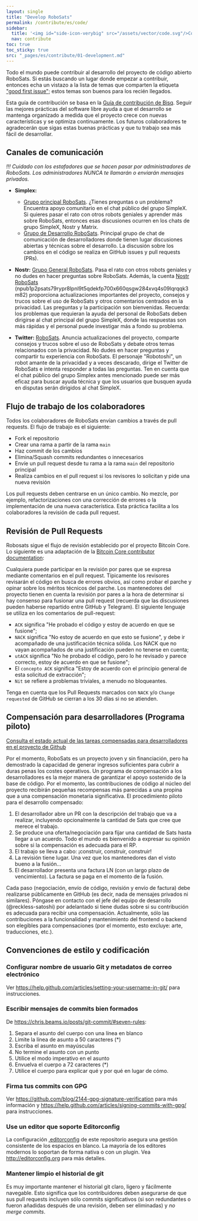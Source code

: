```yaml
---
layout: single
title: "Develop RoboSats"
permalink: /contribute/es/code/
sidebar:
  title: '<img id="side-icon-verybig" src="/assets/vector/code.svg"/>Code'
  nav: contribute
toc: true
toc_sticky: true
src: "_pages/es/contribute/01-development.md"
---
```


Todo el mundo puede contribuir al desarrollo del proyecto de código abierto RoboSats. Si estás buscando un lugar donde empezar a contribuir, entonces echa un vistazo a la lista de temas que comparten la etiqueta ["good first issue"](https://github.com/RoboSats/robosats/issues?q=is%3Aopen+is%3Aissue+label%3A "good+first+issue"); estos temas son buenos para los recién llegados.

Esta guía de contribución se basa en la [Guía de contribución de Bisq](https://github.com/bisq-network/bisq/blob/master/CONTRIBUTING.md). Seguir las mejores prácticas del software libre ayuda a que el desarrollo se mantenga organizado a medida que el proyecto crece con nuevas características y se optimiza continuamente. Los futuros colaboradores te agradecerán que sigas estas buenas prácticas y que tu trabajo sea más fácil de desarrollar.

## Canales de comunicación

*!!! Cuidado con los estafadores que se hacen pasar por administradores de RoboSats. Los administradores NUNCA te llamarán o enviarán mensajes privados.*

- **Simplex:**
  - [Grupo principal RoboSats](https://simplex.chat/contact#/?v=1-2&smp=smp%3A%2F%2F0YuTwO05YJWS8rkjn9eLJDjQhFKvIYd8d4xG8X1blIU%3D%40smp8.simplex.im%2FyEX_vdhWew_FkovCQC3mRYRWZB1j_cBq%23%2F%3Fv%3D1-2%26dh%3DMCowBQYDK2VuAyEAnrf9Jw3Ajdp4EQw71kqA64VgsIIzw8YNn68WjF09jFY%253D%26srv%3Dbeccx4yfxxbvyhqypaavemqurytl6hozr47wfc7uuecacjqdvwpw2xid.onion&data=%7B%22type%22%3A%22group%22%2C%22groupLinkId%22%3A%22hWnMVPnJl-KT3-virDk0JA%3D%3D%22%7D). ¿Tienes preguntas o un problema? Encuentra apoyo comunitario en el chat público del grupo SimpleX. Si quieres pasar el rato con otros robots geniales y aprender más sobre RoboSats, entonces esas discusiones ocurren en los chats de grupo SimpleX, Nostr y Matrix.
  - [Grupo de Desarrollo RoboSats](https://simplex.chat/contact#/?v=2-7&smp=smp%3A%2F%2F6iIcWT_dF2zN_w5xzZEY7HI2Prbh3ldP07YTyDexPjE%3D%40smp10.simplex.im%2FKEkNLMlgM8vrrU3xjBt5emS7EsP0c4s1%23%2F%3Fv%3D1-3%26dh%3DMCowBQYDK2VuAyEABehx7Tgefl_vvOGOe2SThJCGACKRgSU2wiUdIJ5bQHw%253D%26srv%3Drb2pbttocvnbrngnwziclp2f4ckjq65kebafws6g4hy22cdaiv5dwjqd.onion&data=%7B%22type%22%3A%22group%22%2C%22groupLinkId%22%3A%22gFi-9hvL3XgXXTgnlZPyJw%3D%3D%22%7D). Principal grupo de chat de comunicación de desarrolladores donde tienen lugar discusiones abiertas y técnicas sobre el desarrollo. La discusión sobre los cambios en el código se realiza en GitHub issues y pull requests (PRs).

- **Nostr:** [Grupo General RoboSats](https://snort.social/e/note1tfwvglg8xz8420pfgav0dc9mqekv02nkpck2axefklrema7lk6wszmwxdy). Pasa el rato con otros robots geniales y no dudes en hacer preguntas sobre RoboSats. Además, la cuenta [Nostr RoboSats](https://snort.social/p/npub1p2psats79rypr8lpnl9t5qdekfp700x660qsgw284xvq4s09lqrqqk3m82) (npub1p2psats79rypr8lpnl9t5qdekfp700x660qsgw284xvq4s09lqrqqk3m82) proporciona actualizaciones importantes del proyecto, consejos y trucos sobre el uso de RoboSats y otros comentarios centrados en la privacidad. Las preguntas y la participación son bienvenidas. Recuerda: los problemas que requieran la ayuda del personal de RoboSats deben dirigirse al chat principal del grupo SimpleX, donde las respuestas son más rápidas y el personal puede investigar más a fondo su problema.

- **Twitter:** [RoboSats](https://twitter.com/RoboSats). Anuncia actualizaciones del proyecto, comparte consejos y trucos sobre el uso de RoboSats y debate otros temas relacionados con la privacidad. No dudes en hacer preguntas y compartir tu experiencia con RoboSats. El personaje "Robotoshi", un robot amante de la privacidad y a veces descarado, dirige el Twitter de RoboSats e intenta responder a todas las preguntas. Ten en cuenta que el chat público del grupo Simplex antes mencionado puede ser más eficaz para buscar ayuda técnica y que los usuarios que busquen ayuda en disputas serán dirigidos al chat SimpleX.

## Flujo de trabajo de los colaboradores

Todos los colaboradores de RoboSats envían cambios a través de pull requests. El flujo de trabajo es el siguiente:
 - Fork el repositorio
 - Crear una rama a partir de la rama `main`
 - Haz commit de los cambios
 - Elimina/Squash commits redundantes o innecesarios
 - Envíe un pull request desde tu rama a la rama `main` del repositorio principal
 - Realiza cambios en el pull request si los revisores lo solicitan y pide una nueva revisión

Los pull requests deben centrarse en un único cambio. No mezcle, por ejemplo, refactorizaciones con una corrección de errores o la implementación de una nueva característica. Esta práctica facilita a los colaboradores la revisión de cada pull request.

## Revisión de Pull Requests

Robosats sigue el flujo de revisión establecido por el proyecto Bitcoin Core. Lo siguiente es una adaptación de la [Bitcoin Core contributor documentation](https://github.com/bitcoin/bitcoin/blob/master/CONTRIBUTING.md#peer-review):

Cualquiera puede participar en la revisión por pares que se expresa mediante comentarios en el pull request. Típicamente los revisores revisarán el código en busca de errores obvios, así como probar el parche y opinar sobre los méritos técnicos del parche. Los mantenedores del proyecto tienen en cuenta la revisión por pares a la hora de determinar si hay consenso para fusionar una pull request (recuerda que las discusiones pueden haberse repartido entre GitHub y Telegram). El siguiente lenguaje se utiliza en los comentarios de pull-request:
 - `ACK` significa "He probado el código y estoy de acuerdo en que se fusione";
 - `NACK` significa "No estoy de acuerdo en que esto se fusione", y debe ir acompañado de una justificación técnica sólida. Los NACK que no vayan acompañados de una justificación pueden no tenerse en cuenta;
 - `utACK` significa "No he probado el código, pero lo he revisado y parece correcto, estoy de acuerdo en que se fusione";
 - El `concepto ACK` significa "Estoy de acuerdo con el principio general de esta solicitud de extracción";
 - `Nit` se refiere a problemas triviales, a menudo no bloqueantes.

Tenga en cuenta que los Pull Requests marcados con `NACK` y/o `Change requested` de GitHub se cierran a los 30 días si no se atienden.

## Compensación para desarrolladores (Programa piloto)

[Consulta el estado actual de las tareas compensadas para desarrolladores en el proyecto de Github](https://github.com/users/Reckless-Satoshi/projects/2/views/5)

Por el momento, RoboSats es un proyecto joven y sin financiación, pero ha demostrado la capacidad de generar ingresos suficientes para cubrir a duras penas los costes operativos. Un programa de compensación a los desarrolladores es la mejor manera de garantizar el apoyo sostenido de la base de código. Por el momento, las contribuciones de código al núcleo del proyecto recibirán pequeñas recompensas más parecidas a una propina que a una compensación monetaria significativa. El procedimiento piloto para el desarrollo compensado:

1. El desarrollador abre un PR con la descripción del trabajo que va a realizar, incluyendo opcionalmente la cantidad de Sats que cree que merece el trabajo.
2. Se produce una oferta/negociación para fijar una cantidad de Sats hasta llegar a un acuerdo. Todo el mundo es bienvenido a expresar su opinión sobre si la compensación es adecuada para el RP.
3. El trabajo se lleva a cabo: ¡construir, construir, construir!
4. La revisión tiene lugar. Una vez que los mantenedores dan el visto bueno a la fusión...
5. El desarrollador presenta una factura LN (con un largo plazo de vencimiento). La factura se paga en el momento de la fusión.

Cada paso (negociación, envío de código, revisión y envío de factura) debe realizarse públicamente en GitHub (es decir, nada de mensajes privados ni similares). Póngase en contacto con el jefe del equipo de desarrollo (@reckless-satoshi) por adelantado si tiene dudas sobre si su contribución es adecuada para recibir una compensación. Actualmente, sólo las contribuciones a la funcionalidad y mantenimiento del frontend o backend son elegibles para compensaciones (por el momento, esto excluye: arte, traducciones, etc.).

## Convenciones de estilo y codificación

### Configurar nombre de usuario Git y metadatos de correo electrónico

Ver https://help.github.com/articles/setting-your-username-in-git/ para instrucciones.

### Escribir mensajes de commits bien formados

De https://chris.beams.io/posts/git-commit/#seven-rules:

 1. Separa el asunto del cuerpo con una línea en blanco
 2. Limite la línea de asunto a 50 caracteres (*)
 3. Escriba el asunto en mayúsculas
 4. No termine el asunto con un punto
 5. Utilice el modo imperativo en el asunto
 6. Envuelva el cuerpo a 72 caracteres (*)
 7. Utilice el cuerpo para explicar qué y por qué en lugar de cómo.

### Firma tus commits con GPG

Ver https://github.com/blog/2144-gpg-signature-verification para más información y
https://help.github.com/articles/signing-commits-with-gpg/ para instrucciones.

### Use un editor que soporte Editorconfig

La configuración [.editorconfig](.editorconfig) de este repositorio asegura una gestión consistente de los espacios en blanco. La mayoría de los editores modernos lo soportan de forma nativa o con un plugin. Vea http://editorconfig.org para más detalles.

### Mantener limpio el historial de git

Es muy importante mantener el historial git claro, ligero y fácilmente navegable. Esto significa que los contribuidores deben asegurarse de que sus pull requests incluyen sólo commits significativos (si son redundantes o fueron añadidas después de una revisión, deben ser eliminadas) y _no merge commits_.
